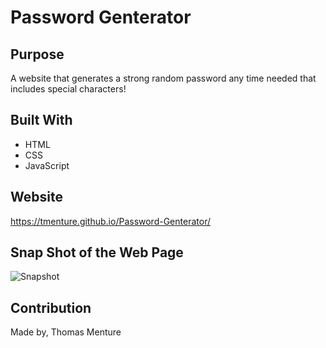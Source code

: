 # Password Genterator

## Purpose

A website that generates a strong random password any time needed that includes special characters!

## Built With

* HTML
* CSS
* JavaScript

## Website 

https://tmenture.github.io/Password-Genterator/

## Snap Shot of the Web Page

![Snapshot](https://tmenture.github.io/Password-Genterator/assets/images/screen-shot.png) 

## Contribution

Made by, Thomas Menture